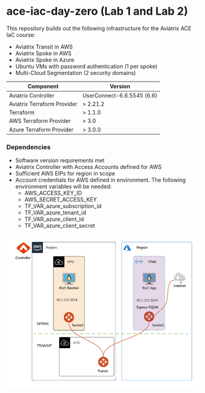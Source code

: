 # ace-iac-day-zero (Lab 1 and Lab 2)

This repository builds out the following infrastructure for the Aviatrix ACE IaC course:

- Aviatrix Transit in AWS
- Aviatrix Spoke in AWS
- Aviatrix Spoke in Azure
- Ubuntu VMs with password authentication (1 per spoke)
- Multi-Cloud Segmentation (2 security domains)

Component | Version
--- | ---
Aviatrix Controller | UserConnect-6.6.5545 (6.6)
Aviatrix Terraform Provider | > 2.21.2
Terraform | > 1.1.0
AWS Terraform Provider | > 3.0
Azure Terraform Provider | > 3.0.0

### Dependencies

- Software version requirements met
- Aviatrix Controller with Access Accounts defined for AWS
- Sufficient AWS EIPs for region in scope
- Account credentials for AWS defined in environment. The following environment variables will be needed:
  - AWS_ACCESS_KEY_ID
  - AWS_SECRET_ACCESS_KEY
  - TF_VAR_azure_subscription_id
  - TF_VAR_azure_tenant_id
  - TF_VAR_azure_client_id
  - TF_VAR_azure_client_secret 
<img src="topology.png">

